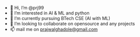 - 👋 Hi, I’m @prj99
- 👀 I’m interested in AI & ML and python
- 🌱 I’m currently pursuing BTech CSE (AI with ML)
- 💞️ I’m looking to collaborate on opensource and any projects
- 📫 mail me on prajwalghadole@gmail.com

<!---
prj99/prj99 is a ✨ special ✨ repository because its `README.md` (this file) appears on your GitHub profile.
You can click the Preview link to take a look at your changes.
--->
